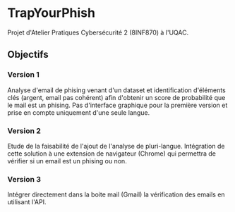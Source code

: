 # TrapYourPhish
Projet d'Atelier Pratiques Cybersécurité 2 (8INF870) à l'UQAC.

## Objectifs

### Version 1 

Analyse d'email de phising venant d'un dataset et identification d'éléments clés (argent, email pas cohérent) afin d'obtenir un score de probabilité que le mail est un phising.
Pas d'interface graphique pour la première version et prise en compte uniquement d'une seule langue.

### Version 2
Etude de la faisabilité de l'ajout de l'analyse de pluri-langue.
Intégration de cette solution à une extension de navigateur (Chrome) qui permettra de vérifier si un email est un phising ou non.

### Version 3
Intégrer directement dans la boite mail (Gmail) la vérification des emails en utilisant l'API.